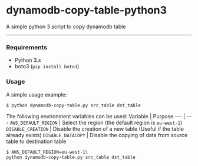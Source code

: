# dynamodb-copy-table-python3
A simple python 3 script to copy dynamodb table

---

### Requirements

- Python 3.x
- boto3 (`pip install boto3`)

### Usage

A simple usage example:

```shell
$ python dynamodb-copy-table.py src_table dst_table
```

The following environment variables can be used:
Variable | Purpose
--- | ---
`AWS_DEFAULT_REGION` | Select the region (the default region is `eu-west-1`)
`DISABLE_CREATION` | Disable the creation of a new table (Useful if the table already exists)
`DISABLE_DATACOPY` | Disable the copying of data from source table to destination table

```shell
$ AWS_DEFAULT_REGION=eu-west-1\
python dynamodb-copy-table.py src_table dst_table
```
